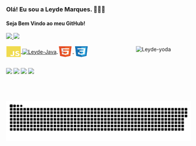 ### Olá! Eu sou a Leyde Marques. 👩🏽🥰
<h4>
  Seja Bem Vindo ao meu GitHub! 
</h4>
 <div>
  <a href="https://github.com/Leydemarques">
  <img height="180em" src="https://github-readme-stats.vercel.app/api?username=leydemarques&show_icons=true&theme=radical&include_all_commits=true&count_private=true"/>
  <img height="180em" src="https://github-readme-stats.vercel.app/api/top-langs/?username=leydemarques&layout=compact&langs_count=7&theme=radical"/>
</div>
  <div style="display: inline_block"><br>
  <img align="center" alt="Leyde-Js" height="30" width="40" src="https://raw.githubusercontent.com/devicons/devicon/master/icons/javascript/javascript-plain.svg">
  <img align="center" alt="Leyde-Java" height="45" width="40" src="https://img.icons8.com/color/144/000000/java-coffee-cup-logo--v2.png">
  <img align="center" alt="Leyde-HTML" height="30" width="40" src="https://raw.githubusercontent.com/devicons/devicon/master/icons/html5/html5-original.svg">
  <img align="center" alt="Leyde-CSS" height="30" width="40" src="https://raw.githubusercontent.com/devicons/devicon/master/icons/css3/css3-original.svg">
  <img align="right" alt="Leyde-yoda" height="150" width="150" src="https://i.picasion.com/pic91/3ad1c65c509454894535d975f6401013.gif">
</div>
  
   ##
 
<div>
  <a href="https://www.instagram.com/leyde_marques/" target="_blank"><img src="https://img.shields.io/badge/-Instagram-%23E4405F?style=for-the-badge&logo=instagram&logoColor=white" target="_blank"></a>
 <a href="https://discord.com/" target="_blank"><img src="https://img.shields.io/badge/Discord-7289DA?style=for-the-badge&logo=discord&logoColor=white" target="_blank"></a> 
  <a href = "mailto:leydemarque@gmail.com"><img src="https://img.shields.io/badge/-Gmail-%23333?style=for-the-badge&logo=gmail&logoColor=white" target="_blank"></a>
  <a href="https://www.linkedin.com/in/leydemarques/" target="_blank"><img src="https://img.shields.io/badge/-LinkedIn-%230077B5?style=for-the-badge&logo=linkedin&logoColor=white" target="_blank"></a> 
</div>
  
  ![Snake animation](https://github.com/Leydemarques/Leydemarques/blob/output/github-contribution-grid-snake.svg)
